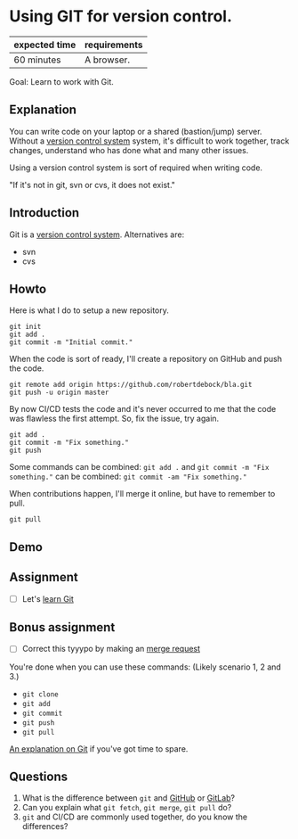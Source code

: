 # Using GIT for version control.

|expected time|requirements|
|-------------|------------|
| 60 minutes  | A browser. |

Goal: Learn to work with Git.

## Explanation

You can write code on your laptop or a shared (bastion/jump) server. Without a [version control system](https://en.wikipedia.org/wiki/Version_control) system, it's difficult to work together, track changes, understand who has done what and many other issues.

Using a version control system is sort of required when writing code.

"If it's not in git, svn or cvs, it does not exist."

## Introduction

Git is a [version control system](https://en.wikipedia.org/wiki/Version_control). Alternatives are:

- svn
- cvs

## Howto

Here is what I do to setup a new repository.

```shell
git init
git add .
git commit -m "Initial commit."
```

When the code is sort of ready, I'll create a repository on GitHub and push the code.

```shell
git remote add origin https://github.com/robertdebock/bla.git
git push -u origin master
```

By now CI/CD tests the code and it's never occurred to me that the code was flawless the first attempt. So, fix the issue, try again.

```shell
git add .
git commit -m "Fix something."
git push
```

Some commands can be combined: `git add .` and `git commit -m "Fix something."` can be combined: `git commit -am "Fix something."`

When contributions happen, I'll merge it online, but have to remember to pull.

```shell
git pull
```

## Demo

## Assignment

- [ ] Let's [learn Git](https://www.katacoda.com/courses/git)

## Bonus assignment

- [ ] Correct this tyyypo by making an [merge request](https://github.com/robertdebock/learn-terraform/edit/master/BASIC/using-git-for-version-control.md)

You're done when you can use these commands: (Likely scenario 1, 2 and 3.)

- `git clone`
- `git add`
- `git commit`
- `git push`
- `git pull`

[An explanation on Git](https://www.youtube.com/watch?v=Y9XZQO1n_7c) if you've got time to spare.

## Questions

1. What is the difference between `git` and [GitHub](https://github.com/) or [GitLab](https://gitlab.com/)?
2. Can you explain what `git fetch`, `git merge`, `git pull` do?
3. `git` and CI/CD are commonly used together, do you know the differences?
